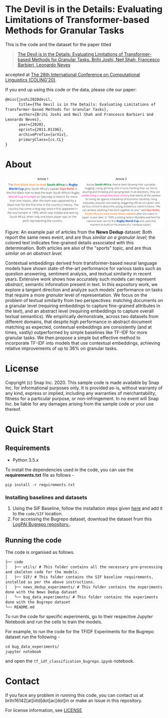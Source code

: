 # The Devil is in the Details: Evaluating Limitations of Transformer-based Methods for Granular Tasks

This is the code and the dataset for the paper titled 

>[The Devil is in the Details: Evaluating Limitations of Transformer-based Methods for Granular Tasks. Brihi Joshi, Neil Shah, Francesco Barbieri, Leonardo Neves](https://arxiv.org/abs/2011.01196)

accepted at [The 28th International Conference on Computational Linguistics (COLING’20)](https://coling2020.org/).


If you end up using this code or the data, please cite our paper: 

```
@misc{joshi2020devil,
      title={The Devil is in the Details: Evaluating Limitations of Transformer-based Methods for Granular Tasks}, 
      author={Brihi Joshi and Neil Shah and Francesco Barbieri and Leonardo Neves},
      year={2020},
      eprint={2011.01196},
      archivePrefix={arXiv},
      primaryClass={cs.CL}
}
```

# About

![An example of a pair of articles that are similar on a Granular level.](https://github.com/brihijoshi/granular-similarity-COLING-2020/blob/main/granular_example.png)
Figure: An example pair of articles from the __News Dedup__ dataset: Both report the same news event, and are thus _similar on a granular level_; the colored text indicates fine-grained details associated with this determination.  Both articles are also of the "sports" topic, and are thus _similar on an abstract level_.


Contextual embeddings derived from transformer-based neural language models have shown state-of-the-art performance for various tasks such as question answering, sentiment analysis, and textual similarity in recent years. Extensive work shows how accurately such models can represent _abstract_, semantic information present in text. In this expository work, we explore a tangent direction and analyze such models' performance on tasks that require a more _granular_ level of representation.  We focus on the problem of textual similarity from two perspectives: matching documents on a granular level (requiring embeddings to capture fine-grained attributes in the text), and an abstract level (requiring  embeddings to capture overall textual semantics). We empirically demonstrate, across two 
datasets from different domains, that despite high performance in abstract document matching as expected, contextual embeddings are consistently (and at times, vastly) outperformed by simple baselines like TF-IDF for more granular tasks. We then propose a simple but effective method to incorporate TF-IDF into models that use contextual embeddings, achieving relative improvements of up to 36% on granular tasks.


# License

Copyright (c) Snap Inc. 2020. 
This sample code is made available by Snap Inc. for informational purposes only. It is provided as-is, without warranty of any kind, express or implied, including any warranties of merchantability, fitness for a particular purpose, or non-infringement.  In no event will Snap Inc. be liable for any damages arising from the sample code or your use thereof.


# Quick Start

## Requirements

- Python 3.5.x

To install the dependencies used in the code, you can use the __requirements.txt__ file as follows -

```
pip install -r requirements.txt
```

### Installing baselines and datasets

1. Using the SIF Baseline, follow the installation steps given [here](https://github.com/PrincetonML/SIF) and add it to the ```code/SIF``` location.
1. For accessing the Bugrepo dataset, download the dataset from this [LogPAI Bugrepo repository.](https://github.com/logpai/bugrepo).

## Running the code

The code is organised as follows. 

```
├── code
│   ├── utils/ # This folder contains all the necessary pre-processing and skeleton code for the models. 
│   ├── SIF/ # This folder contains the SIF baseline requirements, installed as per the above instructions.
│   ├── news_dedup_experiments/ # This folder contains the experiments done with the News Dedup dataset
│   └── bug_data_experiments/ # This folder contains the experiments done with the Bugrepo dataset
└── README.md
```

To run the code for specific experiments, go to their respective Jupyter Notebook and run the cells to train the models. 

For example, to run the code for the TFIDF Experiments for the Bugrepo dataset run the following - 

```
cd bug_data_experiments/
jupyter notebook
```

and open the ```tf_idf_classification_bugrepo.ipynb``` notebook.


# Contact

If you face any problem in running this code, you can contact us at brihi16142\[at\]iiitd\[dot\]ac\[dot\]in or make an Issue in this repository.

For license information, see [LICENSE](LICENSE)

